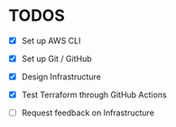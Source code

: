 # TODOS

- [X] Set up AWS CLI
- [X] Set up Git / GitHub
- [X] Design Infrastructure
- [X] Test Terraform through GitHub Actions
- [ ] Request feedback on Infrastructure

